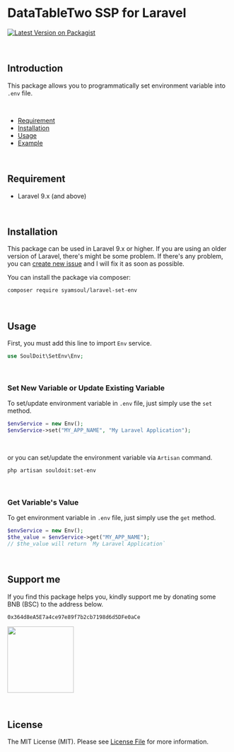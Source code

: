 # DataTableTwo SSP for Laravel



[![Latest Version on Packagist](https://img.shields.io/packagist/v/syamsoul/laravel-set-env.svg?style=flat-square)](https://packagist.org/packages/syamsoul/laravel-set-env)


&nbsp;
## Introduction

This package allows you to programmatically set environment variable into `.env` file.


&nbsp;
* [Requirement](#requirement)
* [Installation](#installation)
* [Usage](#usage)
* [Example](#example)


&nbsp;
&nbsp;
## Requirement

* Laravel 9.x (and above)


&nbsp;
&nbsp;
## Installation


This package can be used in Laravel 9.x or higher. If you are using an older version of Laravel, there's might be some problem. If there's any problem, you can [create new issue](https://github.com/syamsoul/laravel-set-env/issues) and I will fix it as soon as possible.

You can install the package via composer:

``` bash
composer require syamsoul/laravel-set-env
```

&nbsp;
&nbsp;
## Usage

First, you must add this line to import `Env` service.
```php
use SoulDoit\SetEnv\Env;
```


&nbsp;
### Set New Variable or Update Existing Variable


To set/update environment variable in `.env` file, just simply use the `set` method.
```php
$envService = new Env(); 
$envService->set("MY_APP_NAME", "My Laravel Application");
```

&nbsp;

or you can set/update the environment variable via `Artisan` command.
``` bash
php artisan souldoit:set-env
```

&nbsp;
### Get Variable's Value

To get environment variable in `.env` file, just simply use the `get` method.
```php
$envService = new Env(); 
$the_value = $envService->get("MY_APP_NAME");
// $the_value will return `My Laravel Application`
```


&nbsp;
&nbsp;
## Support me

If you find this package helps you, kindly support me by donating some BNB (BSC) to the address below.

```
0x364d8eA5E7a4ce97e89f7b2cb7198d6d5DFe0aCe
```

<img src="https://info.souldoit.com/img/wallet-address-bnb-bsc.png" width="150">


&nbsp;
&nbsp;
## License

The MIT License (MIT). Please see [License File](LICENSE) for more information.
